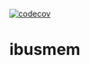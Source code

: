 [![codecov](https://codecov.io/gh/untillpro/ibusmem/branch/main/graph/badge.svg?token=WjB3H5GShj)](https://codecov.io/gh/untillpro/ibusmem)

# ibusmem
